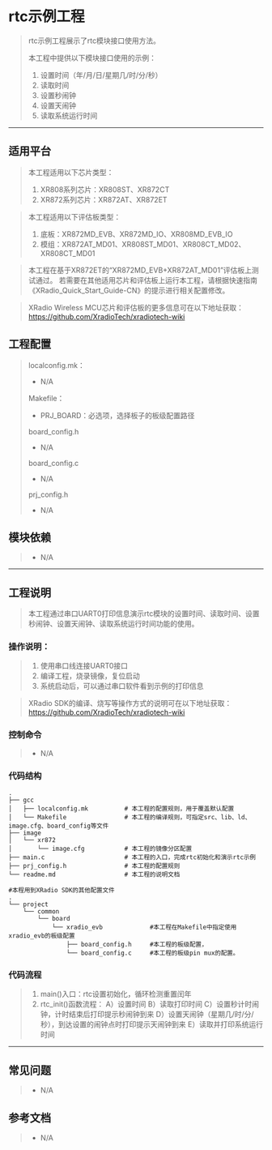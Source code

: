 # rtc示例工程

> rtc示例工程展示了rtc模块接口使用方法。
>
> 本工程中提供以下模块接口使用的示例：
> 1. 设置时间（年/月/日/星期几/时/分/秒）
> 2. 读取时间
> 3. 设置秒闹钟
> 4. 设置天闹钟
> 5. 读取系统运行时间

---

## 适用平台

> 本工程适用以下芯片类型：
> 1. XR808系列芯片：XR808ST、XR872CT
> 2. XR872系列芯片：XR872AT、XR872ET

> 本工程适用以下评估板类型：
> 1. 底板：XR872MD_EVB、XR872MD_IO、XR808MD_EVB_IO
> 2. 模组：XR872AT_MD01、XR808ST_MD01、XR808CT_MD02、XR808CT_MD01

> 本工程在基于XR872ET的“XR872MD_EVB+XR872AT_MD01”评估板上测试通过。
> 若需要在其他适用芯片和评估板上运行本工程，请根据快速指南《XRadio_Quick_Start_Guide-CN》的提示进行相关配置修改。

> XRadio Wireless MCU芯片和评估板的更多信息可在以下地址获取：
> https://github.com/XradioTech/xradiotech-wiki

## 工程配置

> localconfig.mk：
> * N/A
>
> Makefile：
> * PRJ_BOARD：必选项，选择板子的板级配置路径
>
> board_config.h
> * N/A
>
> board_config.c
> * N/A
>
> prj_config.h
> * N/A

## 模块依赖

> * N/A

---

## 工程说明

> 本工程通过串口UART0打印信息演示rtc模块的设置时间、读取时间、设置秒闹钟、设置天闹钟、读取系统运行时间功能的使用。

### 操作说明：

> 1. 使用串口线连接UART0接口
> 2. 编译工程，烧录镜像，复位启动
> 3. 系统启动后，可以通过串口软件看到示例的打印信息

> XRadio SDK的编译、烧写等操作方式的说明可在以下地址获取：
> https://github.com/XradioTech/xradiotech-wiki

### 控制命令

> * N/A

### 代码结构
```
.
├── gcc
│   ├── localconfig.mk          # 本工程的配置规则，用于覆盖默认配置
│   └── Makefile                # 本工程的编译规则，可指定src、lib、ld、image.cfg、board_config等文件
├── image
│   └── xr872
│       └── image.cfg           # 本工程的镜像分区配置
├── main.c                      # 本工程的入口，完成rtc初始化和演示rtc示例
├── prj_config.h                # 本工程的配置规则
└── readme.md                   # 本工程的说明文档

#本程用到XRadio SDK的其他配置文件
.
└── project
    └── common
        └── board
            └── xradio_evb             #本工程在Makefile中指定使用xradio_evb的板级配置
                ├── board_config.h     #本工程的板级配置，
                └── board_config.c     #本工程的板级pin mux的配置。
```
### 代码流程

> 1. main()入口：rtc设置初始化，循环检测重置闰年
> 2. rtc_init()函数流程：
> A）设置时间
> B）读取打印时间
> C）设置秒计时闹钟，计时结束后打印提示秒闹钟到来
> D）设置天闹钟（星期几/时/分/秒），到达设置的闹钟点时打印提示天闹钟到来
> E）读取并打印系统运行时间

---

## 常见问题

> * N/A

## 参考文档

> * N/A
